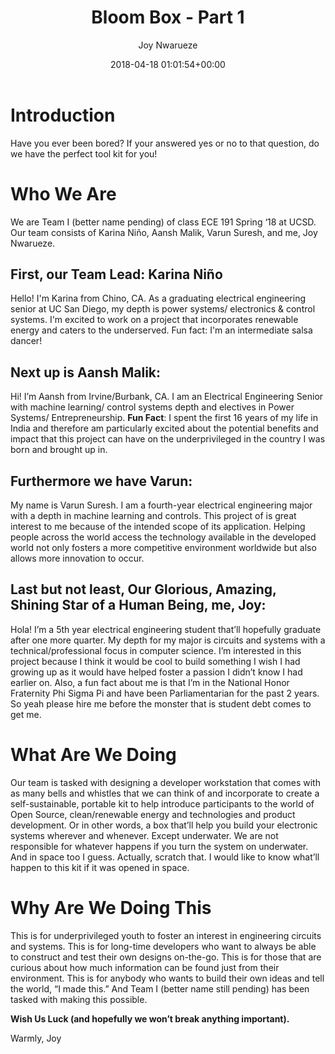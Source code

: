 ﻿---
title: Bloom Box - Part 1
author: Joy Nwarueze
date: 2018-04-18 01:01:54+00:00
image: /assets/images/blog/DragonBoard-UpdatedImages-front.png
image_name: DragonBoard-UpdatedImages-front.png
image_thumb:  self-balancing-bot-thumb.jpg
categories: blog
tags: Bloom Box, 96boards, arm, ucsd, university of california san diego, sustainability, renewable energy, education, academia, STEM, science, technology, engineering, mathematics, developer, engineer, electrical engineer, electronics
---

# Introduction
Have you ever been bored? If your answered yes or no to that question, do we have the perfect tool kit for you!

# Who We Are
We are Team I (better name pending) of class ECE 191 Spring ‘18 at UCSD. Our team consists of Karina Niño, Aansh Malik, Varun Suresh,
and me, Joy Nwarueze.

##  First, our Team Lead: Karina Niño
Hello! I'm Karina from Chino, CA. As a graduating electrical engineering senior at UC San Diego, my depth is power systems/
electronics & control systems. I'm excited to work on a project that incorporates renewable energy and caters to the underserved.
Fun fact: I'm an intermediate salsa dancer!

## Next up is Aansh Malik:
Hi! I’m Aansh from Irvine/Burbank, CA. I am an Electrical Engineering Senior with machine learning/ control systems depth and
electives in Power Systems/ Entrepreneurship. **Fun Fact**: I spent the first 16 years of my life in India and therefore am
particularly excited about the potential benefits and impact that this project can have on the underprivileged in the country I was
born and brought up in.

## Furthermore we have Varun:
My name is Varun Suresh. I am a fourth-year electrical engineering major with a depth in machine learning and controls. This project
of is great interest to me because of the intended scope of its application. Helping people across the world access the technology
available in the developed world not only fosters a more competitive environment worldwide but also allows more innovation to occur.

## Last but not least, Our Glorious, Amazing, Shining Star of a Human Being, me, Joy:
Hola! I’m a 5th year electrical engineering student that’ll hopefully graduate after one more quarter. My depth for my major is
circuits and systems with a technical/professional focus in computer science. I’m interested in this project because I think it would
be cool to build something I wish I had growing up as it would have helped foster a passion I didn’t know I had earlier on. Also, a
fun fact about me is that I’m in the National Honor Fraternity Phi Sigma Pi and have been Parliamentarian for the past 2 years. So
yeah please hire me before the monster that is student debt comes to get me.

# What Are We Doing
Our team is tasked with designing a developer workstation that comes with as many bells and whistles that we can think of and
incorporate to create a self-sustainable, portable kit to help introduce participants to the world of Open Source, clean/renewable
energy and technologies and product development. Or in other words, a box that’ll help you build your electronic systems wherever and
whenever. Except underwater. We are not responsible for whatever happens if you turn the system on underwater. And in space too I
guess. Actually, scratch that. I would like to know what’ll happen to this kit if it was opened in space.

# Why Are We Doing This
This is for underprivileged youth to foster an interest in engineering circuits and systems. This is for long-time developers who
want to always be able to construct and test their own designs on-the-go. This is for those that are curious about how much
information can be found just from their environment. This is for anybody who wants to build their own ideas and tell the world, “I
made this.” And Team I (better name still pending) has been tasked with making this possible.

**Wish Us Luck (and hopefully we won’t break anything important).**

Warmly,
Joy
